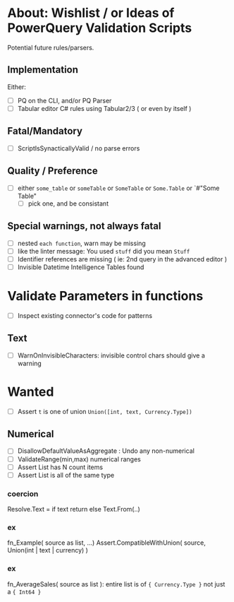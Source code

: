 # About: Wishlist / or Ideas of PowerQuery Validation Scripts

Potential future rules/parsers.

## Implementation 

Either:
- [ ] PQ on the CLI, and/or PQ Parser
- [ ] Tabular editor C# rules using Tabular2/3 ( or even by itself )

## Fatal/Mandatory

- [ ] ScriptIsSynacticallyValid / no parse errors

## Quality / Preference

- [ ] either `some_table` or `someTable` or `SomeTable` or `Some.Table` or `#"Some Table"
    - [ ] pick one, and be consistant

## Special warnings, not always fatal

- [ ] nested `each function`, warn may be missing
- [ ] like the linter message: You used `stuff` did you mean `Stuff`
- [ ] Identifier references are missing ( ie: 2nd query in the advanced editor )
- [ ] Invisible Datetime Intelligence Tables found

# Validate Parameters in functions

- [ ] Inspect existing connector's code for patterns

## Text

- [ ] WarnOnInvisibleCharacters: invisible control chars should give a warning

# Wanted

- [ ] Assert `t` is one of union `Union([int, text, Currency.Type])`

## Numerical

- [ ] DisallowDefaultValueAsAggregate : Undo any non-numerical 
- [ ] ValidateRange(min,max) numerical ranges
- [ ] Assert List has N count items
- [ ] Assert List is all of the same type

### coercion


Resolve.Text =
    if text return
    else Text.From(..)

### ex

fn_Example( source as list, ...)
    Assert.CompatibleWithUnion( source, Union(int | text | currency) )


### ex

fn_AverageSales( source as list ):
    entire list is of `{ Currency.Type }` 
    not just a `{ Int64 }`

